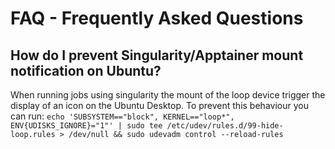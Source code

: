 

# FAQ - Frequently Asked Questions

## How do I prevent Singularity/Apptainer mount notification on Ubuntu?

When running jobs using singularity the mount of the loop device trigger the display of an icon on the Ubuntu Desktop. To prevent this behaviour you can run:
`echo 'SUBSYSTEM=="block", KERNEL=="loop*", ENV{UDISKS_IGNORE}="1"' | sudo tee /etc/udev/rules.d/99-hide-loop.rules > /dev/null && sudo udevadm control --reload-rules`

